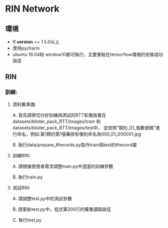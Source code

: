 # RIN Network
## 環境
* tf.__version__ == 1.5.0以上
* 使用pycharm
* ubuntu 16.04和 window10都可執行，主要重點在tensorflow環境的安裝成功與否
## RIN
### 訓練:
1. 資料集準備:

   A. 首先請將切分好訓練與測試的RTT影像放置在datasets/blister_pack_RTT/images/train 和 datasets/blister_pack_RTT/images/test中，
   並依照"類別_01_張數號碼"進行命名，例如:第1類的第1張藥排影像則命名為000_01_000001.jpg
   
   B. 執行data/prepare_tfrecords.py製作train與test的tfrecord檔

2. 訓練RIN:

   A. 請根據使用者需求調整train.py中適當的訓練參數
   
   B. 執行train.py


3. 測試RIN:

   A. 請調整test.py中的測試參數
   
   B. 請更新test.py中，程式第200行的權重讀取路徑
   
   C. 執行test.py
